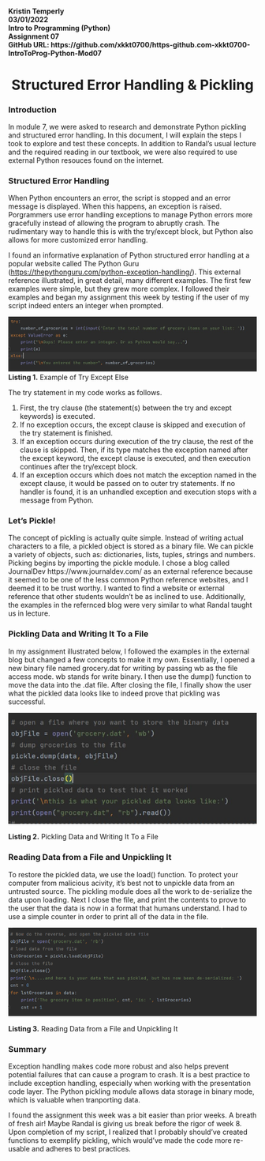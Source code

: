 <h4>Kristin Temperly<br>
03/01/2022<br>
Intro to Programming (Python)<br>
Assignment 07<br>
GitHub URL:  https://github.com/xkkt0700/https-github.com-xkkt0700-IntroToProg-Python-Mod07</h4>

<h1 align="center">Structured Error Handling & Pickling</h1>

<h3>Introduction</h3>
In module 7, we were asked to research and demonstrate Python pickling and structured error handling. In this document, I will explain the steps I took to explore and test these concepts. In addition to Randal’s usual lecture and the required reading in our textbook, we were also required to use external Python resouces found on the internet.  

<h3>Structured Error Handling</h3>
When Python encounters an error, the script is stopped and an error message is displayed. When this happens, an exception is raised. Porgrammers use error handling exceptions to manage Python errors more gracefully instead of allowing the program to abruptly crash. The rudimentary way to handle this is with the try/except block, but Python also allows for more customized error handling.  

I found an informative explanation of Python structured error handling at a popular website called The Python Guru (https://thepythonguru.com/python-exception-handling/). This external reference illustrated, in great detail, many different examples. The first few examples were simple, but they grew more complex. I followed their examples and began my assignment this week by testing if the user of my script indeed enters an integer when prompted. 

![Listing01.](Listing01.jpg "Listing 01.")
**Listing 1.** Example of Try Except Else

The try statement in my code works as follows.
<ol>
<li>First, the try clause (the statement(s) between the try and except keywords) is executed.</li>
<li>If no exception occurs, the except clause is skipped and execution of the try statement is finished.</li>
<li>If an exception occurs during execution of the try clause, the rest of the clause is skipped. Then, if its type matches the exception named after the except keyword, the except clause is executed, and then execution continues after the try/except block.</li>
<li>If an exception occurs which does not match the exception named in the except clause, it would be passed on to outer try statements. If no handler is found, it is an unhandled exception and execution stops with a message from Python.</li>
</ol> 
<h3>Let’s Pickle!</h3>
The concept of pickling is actually quite simple. Instead of writing actual characters to a file, a pickled object is stored as a binary file. We can pickle a variety of objects, such as: dictionaries, lists, tuples, strings and numbers. Picking begins by importing the pickle module. 
I chose a blog called JournalDev https://www.journaldev.com/ as an external reference because it seemed to be one of the less common Python reference websites, and I deemed it to be trust worthy.  I wanted to find a website or external reference that other students wouldn’t be as inclined to use. Additionally, the examples in the refernced blog were very similar to what Randal taught us in lecture.   

<h3>Pickling Data and Writing It To a File</h3>
In my assignment illustrated below, I followed the examples in the external blog but changed a few concepts to make it my own. Essentially, I opened a new binary file named grocery.dat for writing by passing wb as the file access mode. wb stands for write binary. I then use the dump() function to move the data into the .dat file.  After closing the file, I finally show the user what the pickled data looks like to indeed prove that pickling was successful. 

![Listing02.](Listing02.jpg "Listing 02.")
 
**Listing 2.** Pickling Data and Writing It To a File

<h3>Reading Data from a File and Unpickling It</h3>
To restore the pickled data, we use the load() function. To protect your computer from malicious acivity, it’s best not to unpickle data from an untrusted source. The pickling module does all the work to de-serialize the data upon loading. Next I close the file, and print the contents to prove to the user that the data is now in a format that humans understand. I had to use a simple counter in order to print all of the data in the file.  


![Listing03.](/Listing03.jpg "Listing 03.")

**Listing 3.** Reading Data from a File and Unpickling It

<h3>Summary</h3>
<p>Exception handling makes code more robust and also helps prevent potential failures that can cause a program to crash. It is a best practice to include exception handling, especially when working with the presentation code layer. The Python pickling module allows data storage in binary mode, which is valuable when tranporting data.</p>
<p>I found the assignment this week was a bit easier than prior weeks. A breath of fresh air! Maybe Randal is giving us break before the rigor of week 8. Upon completion of my script, I realized that I probably should’ve created functions to exemplify pickling, which would’ve made the code more re-usable and adheres to best practices. 



